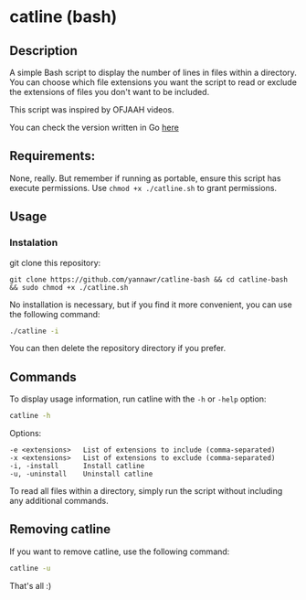 # catline (bash)

## Description

A simple Bash script to display the number of lines in files within a directory.
You can choose which file extensions you want the script to read or exclude the extensions of files you don't want to be included.

This script was inspired by OFJAAH videos.

You can check the version written in Go [here](https://github.com/yannawr/catline)

## Requirements:

None, really. But remember if running as portable, ensure this script has execute permissions. Use `chmod +x ./catline.sh` to grant permissions.

## Usage

### Instalation

git clone this repository:
```
git clone https://github.com/yannawr/catline-bash && cd catline-bash && sudo chmod +x ./catline.sh
```
No installation is necessary, but if you find it more convenient, you can use the following command:

```bash
./catline -i
```
You can then delete the repository directory if you prefer.

## Commands

To display usage information, run catline with the `-h` or `-help` option:
```bash
catline -h
```
Options:
```
-e <extensions>   List of extensions to include (comma-separated)
-x <extensions>   List of extensions to exclude (comma-separated)
-i, -install      Install catline
-u, -uninstall    Uninstall catline
```
To read all files within a directory, simply run the script without including any additional commands.

## Removing catline
If you want to remove catline, use the following command:
```bash
catline -u
```

That's all :)

